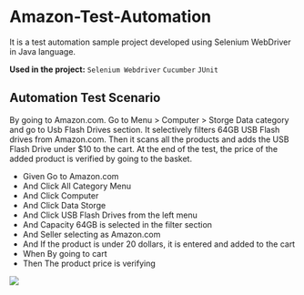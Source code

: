 # Amazon-Test-Automation


It is a test automation sample project developed using Selenium WebDriver in Java language. 

**Used in the project:** `Selenium Webdriver` `Cucumber` `JUnit`

## Automation Test Scenario

By going to Amazon.com. Go to Menu > Computer > Storge Data category and go to Usb Flash Drives section. It selectively filters 64GB USB Flash drives from Amazon.com. Then it scans all the products and adds the USB Flash Drive under $10 to the cart. At the end of the test, the price of the added product is verified by going to the basket.

-    Given Go to Amazon.com
-    And Click All Category Menu
-    And Click Computer
-    And Click Data Storge
-    And Click USB Flash Drives from the left menu
-    And Capacity 64GB is selected in the filter section
-    And Seller selecting as Amazon.com
-    And If the product is under 20 dollars, it is entered and added to the cart
-    When By going to cart
-    Then The product price is verifying

![](https://i.ibb.co/wQrMQDX/Screenshot-1.png)
